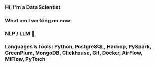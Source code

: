 ### Hi, I'm a Data Scientist

### What am I working on now:

### NLP / LLM 📝

### Languages & Tools: Python, PostgreSQL, Hadoop, PySpark, GreenPlum, MongoDB, Clickhouse, Git, Docker, AirFlow, MlFlow, PyTorch
